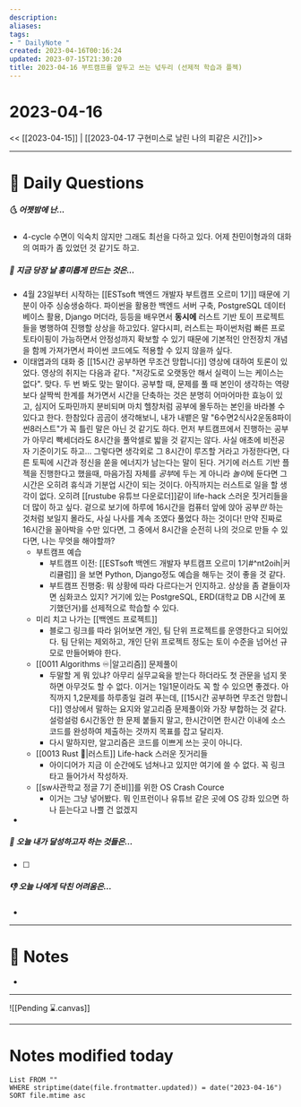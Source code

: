 ```yaml
---
description:
aliases: 
tags:
- " DailyNote "
created: 2023-04-16T00:16:24
updated: 2023-07-15T21:30:20
title: 2023-04-16 부트캠프를 앞두고 쓰는 넋두리 (선제적 학습과 플젝)
---
```


# 2023-04-16

<< [[2023-04-15]] | [[2023-04-17 구현미스로 날린 나의 피같은 시간]]>>

---

# 📅 Daily Questions

##### 🌜 어젯밤에 난...

- 4-cycle 수면이 익숙치 않지만 그래도 최선을 다하고 있다. 어제 찬민이형과의 대화의 여파가 좀 있었던 것 같기도 하고.

##### 🙌 지금 당장 날 흥미롭게 만드는 것은...

- 4월 23일부터 시작하는 [[ESTsoft 백엔드 개발자 부트캠프 오르미 1기]] 때문에 기분이 아주 싱숭생숭하다. 파이썬을 활용한 백엔드 서버 구축, PostgreSQL 데이터베이스 활용, Django 머더라, 등등을 배우면서 **동시에** 러스트 기반 토이 프로젝트들을 병행하여 진행할 상상을 하고있다. 알다시피, 러스트는 파이썬처럼 빠른 프로토타이핑이 가능하면서 안정성까지 확보할 수 있기 때문에 기본적인 안전장치 개념을 함께 가져가면서 파이썬 코드에도 적용할 수 있지 않을까 싶다. 
- 이태엽과의 대화 중 [[15시간 공부하면 무조건 망합니다]] 영상에 대하여 토론이 있었다. 영상의 취지는 다음과 같다. "저강도로 오랫동안 해서 실력이 느는 케이스는 없다". 맞다. 두 번 봐도 맞는 말이다. 공부할 때, 문제를 풀 때 본인이 생각하는 역량보다 살짝씩 한계를 쳐가면서 시간을 단축하는 것은 분명히 어마어마한 효능이 있고, 심지어 도파민까지 분비되며 마치 헬창처럼 공부에 몰두하는 본인을 바라볼 수 있다고 한다. 한참있다 곰곰이 생각해보니, 내가 내뱉은 말 "6수면2식사2운동8파이썬8러스트"가 꼭 틀린 말은 아닌 것 같기도 하다. 먼저 부트캠프에서 진행하는 공부가 아무리 빡세더라도 8시간을 풀악셀로 밟을 것 같지는 않다. 사실 애초에 비전공자 기준이기도 하고... 그렇다면 생각외로 그 8시간이 루즈할 거라고 가정한다면, 다른 토픽에 시간과 정신을 쏟을 에너지가 남는다는 말이 된다. 거기에 러스트 기반 플젝을 진행한다고 했을때, 마음가짐 자체를 *공부*에 두는 게 아니라 *놀이*에 둔다면 그 시간은 오히려 휴식과 기분업 시간이 되는 것이다. 아직까지는 러스트로 일을 할 생각이 없다. 오히려 [[rustube 유튜브 다운로더]]같이 life-hack 스러운 짓거리들을 더 많이 하고 싶다. 겉으로 보기에 하루에 16시간을 컴퓨터 앞에 앉아 공부*만* 하는 것처럼 보일지 몰라도, 사실 나사를 계속 조였다 풀었다 하는 것이다! 만약 진짜로 16시간을 꼴아박을 수만 있다면, 그 중에서 8시간을 순전히 나의 것으로 만들 수 있다면, 나는 무엇을 해야할까?
	- 부트캠프 예습 
		- 부트캠프 이전: [[ESTsoft 백엔드 개발자 부트캠프 오르미 1기#^nt2oih|커리큘럼]] 을 보면 Python, Django정도 예습을 해두는 것이 좋을 것 같다.
		- 부트캠프 진행중: 뭐 상황에 따라 다르다는거 인지하고. 상상을 좀 곁들이자면 심화코스 있지? 거기에 있는 PostgreSQL, ERD(대학교 DB 시간에 포기했던거)를 선제적으로 학습할 수 있다.
	- 미리 치고 나가는 [[백엔드 프로젝트]]
		- 블로그 링크를 따라 읽어보면 개인, 팀 단위 프로젝트를 운영한다고 되어있다. 팀 단위는 제외하고, 개인 단위 프로젝트 정도는 토이 수준을 넘어선 규모로 만들어봐야 한다.
	- [[0011 Algorithms ♾️|알고리즘]] 문제풀이
		- 두말할 게 뭐 있냐? 아무리 실무교육을 받는다 하더라도 첫 관문을 넘지 못하면 아무것도 할 수 없다. 이거는 1일1문이라도 꼭 할 수 있으면 좋겠다. 아직까지 1,2문제를 하루종일 걸려 푸는데, [[15시간 공부하면 무조건 망합니다]] 영상에서 말하는 요지와 알고리즘 문제풀이와 가장 부합하는 것 같다. 설렁설렁 6시간동안 한 문제 붙들지 말고, 한시간이면 한시간 이내에 소스코드를 완성하여 제출하는 것까지 목표를 잡고 달리자. 
		- 다시 말하지만, 알고리즘은 코드를 이쁘게 쓰는 곳이 아니다.
	- [[0013 Rust 🦀|러스트]] Life-hack 스러운 짓거리들
		- 아이디어가 지금 이 순간에도 넘쳐나고 있지만 여기에 쓸 수 없다. 꼭 링크 타고 들어가서 작성하자.
	- [[sw사관학교 정글 7기 준비]]를 위한 OS Crash Cource
		- 이거는 그냥 넣어봤다. 뭐 인프런이나 유튜브 같은 곳에 OS 강좌 있으면 하나 듣는다고 나쁠 건 없겠지
- 

##### 🚀 오늘 내가 달성하고자 하는 것들은...

- [ ] 

##### 👎 오늘 나에게 닥친 어려움은...

- 

---

# 📝 Notes

- 

___

![[Pending ⌛.canvas]]

---

# Notes modified today

```dataview
List FROM "" 
WHERE striptime(date(file.frontmatter.updated)) = date("2023-04-16") 
SORT file.mtime asc
```
